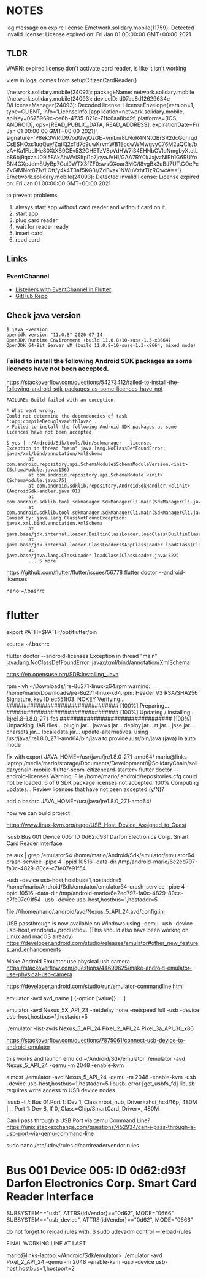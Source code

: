 # NOTES

log message on expire license
E/network.solidary.mobile(11759): Detected invalid license: License expired on: Fri Jan 01 00:00:00 GMT+00:00 2021

## TLDR

WARN: expired license don't activate card reader, is like it isn't working

view in logs, comes from setupCitizenCardReader()

I/network.solidary.mobile(24093): packageName: network.solidary.mobile
I/network.solidary.mobile(24093): deviceID: d07ac8d12629634e
D/LicenseManager(24093): Decoded license: LicenseEnvelope{version=1, type=CLIENT, info='LicenseInfo [application=network.solidary.mobile, apiKey=0675969c-ce6b-4735-821d-71fc6aa8bd9f, platforms=[IOS, ANDROID], ops=[READ_PUBLIC_DATA, READ_ADDRESS], expirationDate=Fri Jan 01 00:00:00 GMT+00:00 2021]', signature='P8ek3V/RtD97odGwjQzGE+vmLn/8LNoR4NNtQBrSR2dcGqhrqdCsESHOxs1uqQuy/ZqiXj2cTd7c9uwKrvmWB1EcdwWMwgvyC76M2uQCIs/bzA+Ka1FbLlHe80XtXS9CEv532GHETzV8pVdHW7i34EHNbCVIdNmgbyXtctLp86bj9qxzaJ09l5FAkAhWViSItpl1o7jcyaJVHl/GAA7RY0kJxjvzNIRh1G6RUYoBN4GXpJdmSUyBp7Gui9WTX3fZF0swsQXoar3MC/I8vgBx3uBJ7UTtGOePcZvGiMNot8ZNfLOft/y4k4T3af5KG3//ZdBvax1NWuVzhtTlzRQwcA=='}
E/network.solidary.mobile(24093): Detected invalid license: License expired on: Fri Jan 01 00:00:00 GMT+00:00 2021

to prevent problems

1. always start app without card reader and without card on it
2. start app
3. plug card reader
4. wait for reader ready
5. insert card
6. read card

## Links

### EventChannel

- [Listeners with EventChannel in Flutter](https://blog.testfairy.com/listeners-with-eventchannel-in-flutter)
- [GitHub Repo](https://github.com/testfairy-blog/FlutterEventChannels)

## Check java version

```shell
$ java -version
openjdk version "11.0.8" 2020-07-14
OpenJDK Runtime Environment (build 11.0.8+10-suse-1.3-x8664)
OpenJDK 64-Bit Server VM (build 11.0.8+10-suse-1.3-x8664, mixed mode)
```

### Failed to install the following Android SDK packages as some licences have not been accepted.

https://stackoverflow.com/questions/54273412/failed-to-install-the-following-android-sdk-packages-as-some-licences-have-not

```
FAILURE: Build failed with an exception.

* What went wrong:
Could not determine the dependencies of task ':app:compileDebugJavaWithJavac'.
> Failed to install the following Android SDK packages as some licences have not been accepted.
```

```shell
$ yes | ~/Android/Sdk/tools/bin/sdkmanager --licenses
Exception in thread "main" java.lang.NoClassDefFoundError: javax/xml/bind/annotation/XmlSchema
        at com.android.repository.api.SchemaModule$SchemaModuleVersion.<init>(SchemaModule.java:156)
        at com.android.repository.api.SchemaModule.<init>(SchemaModule.java:75)
        at com.android.sdklib.repository.AndroidSdkHandler.<clinit>(AndroidSdkHandler.java:81)
        at com.android.sdklib.tool.sdkmanager.SdkManagerCli.main(SdkManagerCli.java:73)
        at com.android.sdklib.tool.sdkmanager.SdkManagerCli.main(SdkManagerCli.java:48)
Caused by: java.lang.ClassNotFoundException: javax.xml.bind.annotation.XmlSchema
        at java.base/jdk.internal.loader.BuiltinClassLoader.loadClass(BuiltinClassLoader.java:581)
        at java.base/jdk.internal.loader.ClassLoaders$AppClassLoader.loadClass(ClassLoaders.java:178)
        at java.base/java.lang.ClassLoader.loadClass(ClassLoader.java:522)
        ... 5 more
```

https://github.com/flutter/flutter/issues/56778
flutter doctor --android-licenses

nano ~/.bashrc


# flutter
export PATH=$PATH:/opt/flutter/bin


source ~/.bashrc

flutter doctor --android-licenses
Exception in thread "main" java.lang.NoClassDefFoundError: javax/xml/bind/annotation/XmlSchema


https://en.opensuse.org/SDB:Installing_Java

rpm -ivh ~/Downloads/jre-8u271-linux-x64.rpm
warning: /home/mario/Downloads/jre-8u271-linux-x64.rpm: Header V3 RSA/SHA256 Signature, key ID ec551f03: NOKEY
Verifying...                          ################################# [100%]
Preparing...                          ################################# [100%]
Updating / installing...
   1:jre1.8-1.8.0_271-fcs             ################################# [100%]
Unpacking JAR files...
	plugin.jar...
	javaws.jar...
	deploy.jar...
	rt.jar...
	jsse.jar...
	charsets.jar...
	localedata.jar...
update-alternatives: using /usr/java/jre1.8.0_271-amd64/bin/java to provide /usr/bin/java (java) in auto mode


fix with
export JAVA_HOME=/usr/java/jre1.8.0_271-amd64/
mario@links-laptop:/media/mario/storage/Documents/Development/@SolidaryChain/solidarychain-mobile-flutter-scom-citizencard-starter> flutter doctor --android-licenses
Warning: File /home/mario/.android/repositories.cfg could not be loaded.
6 of 6 SDK package licenses not accepted. 100% Computing updates...
Review licenses that have not been accepted (y/N)?

add o bashrc
 JAVA_HOME=/usr/java/jre1.8.0_271-amd64/

now we can build project




https://www.linux-kvm.org/page/USB_Host_Device_Assigned_to_Guest

lsusb
Bus 001 Device 005: ID 0d62:d93f Darfon Electronics Corp. Smart Card Reader Interface

ps aux | grep /emulator64
/home/mario/Android/Sdk/emulator/emulator64-crash-service -pipe 4 -ppid 10516 -data-dir /tmp/android-mario/6e2ed797-fa0c-4829-80ce-c7fe07e91f54

-usb -device usb-host,hostbus=1,hostaddr=5
/home/mario/Android/Sdk/emulator/emulator64-crash-service -pipe 4 -ppid 10516 -data-dir /tmp/android-mario/6e2ed797-fa0c-4829-80ce-c7fe07e91f54 -usb -device usb-host,hostbus=1,hostaddr=5

file:///home/mario/.android/avd/Nexus_5_API_24.avd/config.ini

USB passthrough is now available on Windows using -qemu -usb -device usb-host,vendorid=<usb-vendor-id>,productid=<usb-product-id>. (This should also have been workng on Linux and macOS already)
https://developer.android.com/studio/releases/emulator#other_new_features_and_enhancements

Make Android Emulator use physical usb camera
https://stackoverflow.com/questions/44699625/make-android-emulator-use-physical-usb-camera


https://developer.android.com/studio/run/emulator-commandline.html



emulator -avd avd_name [ {-option [value]} … ]


emulator -avd Nexus_5X_API_23 -netdelay none -netspeed full -usb -device usb-host,hostbus=1,hostaddr=5

./emulator -list-avds
Nexus_5_API_24
Pixel_2_API_24
Pixel_3a_API_30_x86

https://stackoverflow.com/questions/7875061/connect-usb-device-to-android-emulator

this works and launch emu
cd ~/Android/Sdk/emulator
./emulator -avd Nexus_5_API_24 -qemu -m 2048 -enable-kvm

almost
./emulator -avd Nexus_5_API_24 -qemu -m 2048 -enable-kvm -usb -device usb-host,hostbus=1,hostaddr=5
libusb: error [get_usbfs_fd] libusb requires write access to USB device nodes




lsusb -t
/:  Bus 01.Port 1: Dev 1, Class=root_hub, Driver=xhci_hcd/16p, 480M
    |__ Port 1: Dev 8, If 0, Class=Chip/SmartCard, Driver=, 480M


Can I pass through a USB Port via qemu Command Line?
https://unix.stackexchange.com/questions/452934/can-i-pass-through-a-usb-port-via-qemu-command-line

sudo nano /etc/udev/rules.d/cardreadervendor.rules

# Bus 001 Device 005: ID 0d62:d93f Darfon Electronics Corp. Smart Card Reader Interface
SUBSYSTEM=="usb", ATTRS{idVendor}=="0d62", MODE="0666"
SUBSYSTEM=="usb_device", ATTRS{idVendor}=="0d62", MODE="0666"

do not forget to reload rules with:
$ sudo udevadm control --reload-rules




FINAL WORKING LINE AT LAST

mario@links-laptop:~/Android/Sdk/emulator> ./emulator -avd Pixel_2_API_24 -qemu -m 2048 -enable-kvm -usb -device usb-host,hostbus=1,hostport=2
